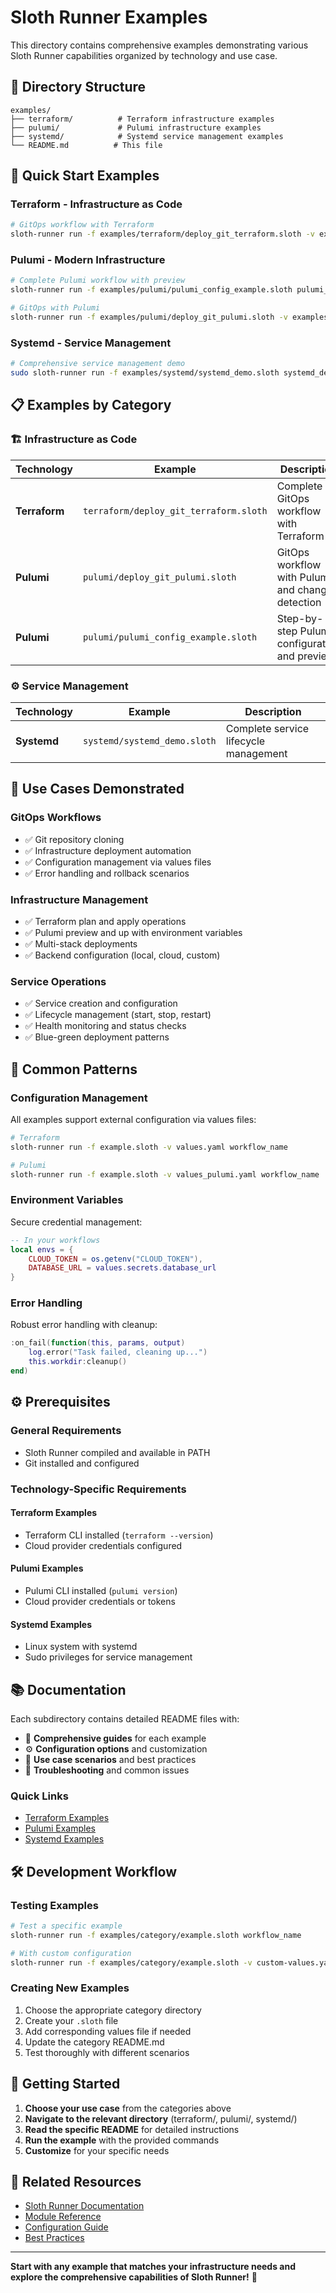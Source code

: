 # Sloth Runner Examples

This directory contains comprehensive examples demonstrating various Sloth Runner capabilities organized by technology and use case.

## 📁 **Directory Structure**

```
examples/
├── terraform/          # Terraform infrastructure examples
├── pulumi/             # Pulumi infrastructure examples
├── systemd/            # Systemd service management examples
└── README.md          # This file
```

## 🚀 **Quick Start Examples**

### **Terraform - Infrastructure as Code**
```bash
# GitOps workflow with Terraform
sloth-runner run -f examples/terraform/deploy_git_terraform.sloth -v examples/terraform/values.yaml deploy_git_terraform
```

### **Pulumi - Modern Infrastructure**
```bash
# Complete Pulumi workflow with preview
sloth-runner run -f examples/pulumi/pulumi_config_example.sloth pulumi_complete_example

# GitOps with Pulumi
sloth-runner run -f examples/pulumi/deploy_git_pulumi.sloth -v examples/pulumi/values_pulumi.yaml deploy_git_pulumi
```

### **Systemd - Service Management**
```bash
# Comprehensive service management demo
sudo sloth-runner run -f examples/systemd/systemd_demo.sloth systemd_demo_workflow
```

## 📋 **Examples by Category**

### 🏗️ **Infrastructure as Code**

| Technology | Example | Description |
|------------|---------|-------------|
| **Terraform** | `terraform/deploy_git_terraform.sloth` | Complete GitOps workflow with Terraform |
| **Pulumi** | `pulumi/deploy_git_pulumi.sloth` | GitOps workflow with Pulumi and change detection |
| **Pulumi** | `pulumi/pulumi_config_example.sloth` | Step-by-step Pulumi configuration and preview |

### ⚙️ **Service Management**

| Technology | Example | Description |
|------------|---------|-------------|
| **Systemd** | `systemd/systemd_demo.sloth` | Complete service lifecycle management |

## 🎯 **Use Cases Demonstrated**

### **GitOps Workflows**
- ✅ Git repository cloning
- ✅ Infrastructure deployment automation
- ✅ Configuration management via values files
- ✅ Error handling and rollback scenarios

### **Infrastructure Management**
- ✅ Terraform plan and apply operations
- ✅ Pulumi preview and up with environment variables
- ✅ Multi-stack deployments
- ✅ Backend configuration (local, cloud, custom)

### **Service Operations**
- ✅ Service creation and configuration
- ✅ Lifecycle management (start, stop, restart)
- ✅ Health monitoring and status checks
- ✅ Blue-green deployment patterns

## 🔧 **Common Patterns**

### **Configuration Management**
All examples support external configuration via values files:
```bash
# Terraform
sloth-runner run -f example.sloth -v values.yaml workflow_name

# Pulumi
sloth-runner run -f example.sloth -v values_pulumi.yaml workflow_name
```

### **Environment Variables**
Secure credential management:
```lua
-- In your workflows
local envs = {
    CLOUD_TOKEN = os.getenv("CLOUD_TOKEN"),
    DATABASE_URL = values.secrets.database_url
}
```

### **Error Handling**
Robust error handling with cleanup:
```lua
:on_fail(function(this, params, output)
    log.error("Task failed, cleaning up...")
    this.workdir:cleanup()
end)
```

## ⚙️ **Prerequisites**

### **General Requirements**
- Sloth Runner compiled and available in PATH
- Git installed and configured

### **Technology-Specific Requirements**

#### **Terraform Examples**
- Terraform CLI installed (`terraform --version`)
- Cloud provider credentials configured

#### **Pulumi Examples**
- Pulumi CLI installed (`pulumi version`)
- Cloud provider credentials or tokens

#### **Systemd Examples**
- Linux system with systemd
- Sudo privileges for service management

## 📚 **Documentation**

Each subdirectory contains detailed README files with:
- 📖 **Comprehensive guides** for each example
- ⚙️ **Configuration options** and customization
- 🎯 **Use case scenarios** and best practices
- 🔧 **Troubleshooting** and common issues

### **Quick Links**
- [Terraform Examples](terraform/README.md)
- [Pulumi Examples](pulumi/README.md)  
- [Systemd Examples](systemd/README.md)

## 🛠️ **Development Workflow**

### **Testing Examples**
```bash
# Test a specific example
sloth-runner run -f examples/category/example.sloth workflow_name

# With custom configuration
sloth-runner run -f examples/category/example.sloth -v custom-values.yaml workflow_name
```

### **Creating New Examples**
1. Choose the appropriate category directory
2. Create your `.sloth` file
3. Add corresponding values file if needed
4. Update the category README.md
5. Test thoroughly with different scenarios

## 🎉 **Getting Started**

1. **Choose your use case** from the categories above
2. **Navigate to the relevant directory** (terraform/, pulumi/, systemd/)
3. **Read the specific README** for detailed instructions
4. **Run the example** with the provided commands
5. **Customize** for your specific needs

## 🔗 **Related Resources**

- [Sloth Runner Documentation](../docs/)
- [Module Reference](../docs/modules/)
- [Configuration Guide](../docs/configuration/)
- [Best Practices](../docs/best-practices/)

---

**Start with any example that matches your infrastructure needs and explore the comprehensive capabilities of Sloth Runner!** 🚀